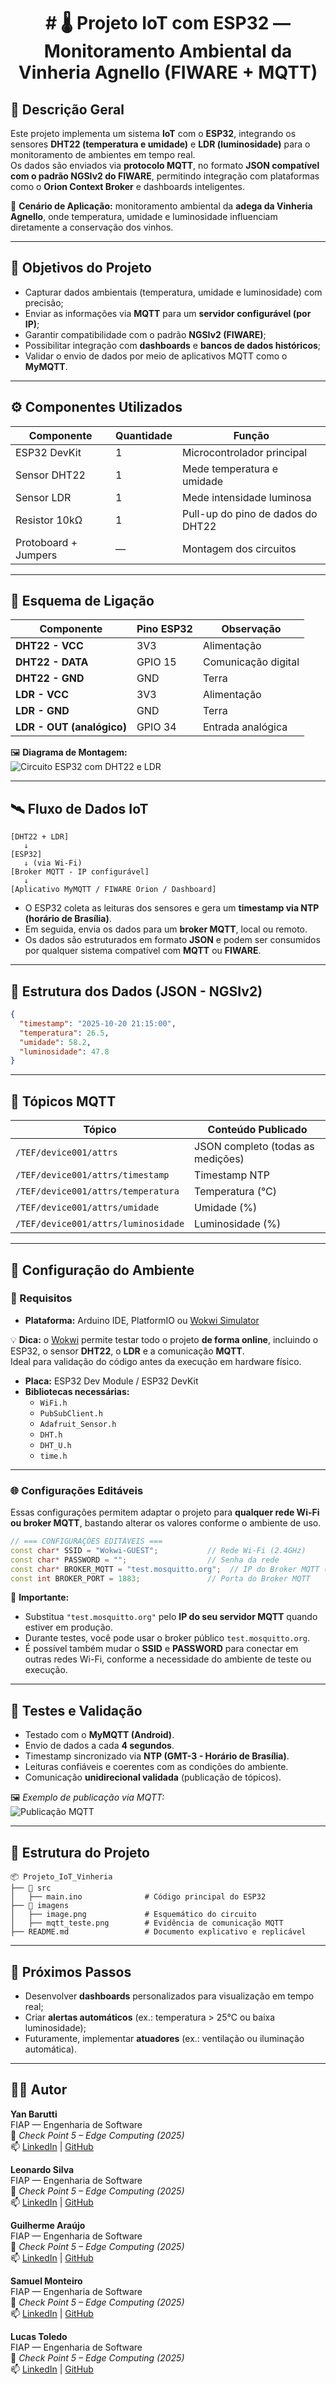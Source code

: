 <h1 align="center"># 🌡️ Projeto IoT com ESP32 — Monitoramento Ambiental da Vinheria Agnello (FIWARE + MQTT)</h1>

## 📘 Descrição Geral
Este projeto implementa um sistema **IoT** com o **ESP32**, integrando os sensores **DHT22 (temperatura e umidade)** e **LDR (luminosidade)** para o monitoramento de ambientes em tempo real.  
Os dados são enviados via **protocolo MQTT**, no formato **JSON compatível com o padrão NGSIv2 do FIWARE**, permitindo integração com plataformas como o **Orion Context Broker** e dashboards inteligentes.

📍 **Cenário de Aplicação:** monitoramento ambiental da **adega da Vinheria Agnello**, onde temperatura, umidade e luminosidade influenciam diretamente a conservação dos vinhos.

---

## 🧠 Objetivos do Projeto
- Capturar dados ambientais (temperatura, umidade e luminosidade) com precisão;  
- Enviar as informações via **MQTT** para um **servidor configurável (por IP)**;  
- Garantir compatibilidade com o padrão **NGSIv2 (FIWARE)**;  
- Possibilitar integração com **dashboards** e **bancos de dados históricos**;  
- Validar o envio de dados por meio de aplicativos MQTT como o **MyMQTT**.

---

## ⚙️ Componentes Utilizados

| Componente | Quantidade | Função |
|-------------|-------------|--------|
| ESP32 DevKit | 1 | Microcontrolador principal |
| Sensor DHT22 | 1 | Mede temperatura e umidade |
| Sensor LDR | 1 | Mede intensidade luminosa |
| Resistor 10kΩ | 1 | Pull-up do pino de dados do DHT22 |
| Protoboard + Jumpers | — | Montagem dos circuitos |

---

## 🔌 Esquema de Ligação

| Componente | Pino ESP32 | Observação |
|-------------|-------------|-------------|
| **DHT22 - VCC** | 3V3 | Alimentação |
| **DHT22 - DATA** | GPIO 15 | Comunicação digital |
| **DHT22 - GND** | GND | Terra |
| **LDR - VCC** | 3V3 | Alimentação |
| **LDR - GND** | GND | Terra |
| **LDR - OUT (analógico)** | GPIO 34 | Entrada analógica |

🖼️ **Diagrama de Montagem:**  
![Circuito ESP32 com DHT22 e LDR](./image.png)

---

## 🛰️ Fluxo de Dados IoT
```
[DHT22 + LDR] 
   ↓
[ESP32] 
   ↓ (via Wi-Fi)
[Broker MQTT - IP configurável] 
   ↓
[Aplicativo MyMQTT / FIWARE Orion / Dashboard]
```

- O ESP32 coleta as leituras dos sensores e gera um **timestamp via NTP (horário de Brasília)**.  
- Em seguida, envia os dados para um **broker MQTT**, local ou remoto.  
- Os dados são estruturados em formato **JSON** e podem ser consumidos por qualquer sistema compatível com **MQTT** ou **FIWARE**.

---

## 🧾 Estrutura dos Dados (JSON - NGSIv2)

```json
{
  "timestamp": "2025-10-20 21:15:00",
  "temperatura": 26.5,
  "umidade": 58.2,
  "luminosidade": 47.8
}
```

---

## 📡 Tópicos MQTT

| Tópico | Conteúdo Publicado |
|--------|--------------------|
| `/TEF/device001/attrs` | JSON completo (todas as medições) |
| `/TEF/device001/attrs/timestamp` | Timestamp NTP |
| `/TEF/device001/attrs/temperatura` | Temperatura (°C) |
| `/TEF/device001/attrs/umidade` | Umidade (%) |
| `/TEF/device001/attrs/luminosidade` | Luminosidade (%) |

---

## 🧠 Configuração do Ambiente

### 🔧 Requisitos
- **Plataforma:** Arduino IDE, PlatformIO ou [Wokwi Simulator](https://wokwi.com) 

💡 **Dica:** o [Wokwi](https://wokwi.com) permite testar todo o projeto **de forma online**, incluindo o ESP32, o sensor **DHT22**, o **LDR** e a comunicação **MQTT**.  
Ideal para validação do código antes da execução em hardware físico.

- **Placa:** ESP32 Dev Module / ESP32 DevKit
- **Bibliotecas necessárias:**
  - `WiFi.h`
  - `PubSubClient.h`
  - `Adafruit_Sensor.h`
  - `DHT.h`
  - `DHT_U.h`
  - `time.h`

---

### 🌐 Configurações Editáveis

Essas configurações permitem adaptar o projeto para **qualquer rede Wi-Fi ou broker MQTT**, bastando alterar os valores conforme o ambiente de uso.

```cpp
// === CONFIGURAÇÕES EDITÁVEIS ===
const char* SSID = "Wokwi-GUEST";           // Rede Wi-Fi (2.4GHz)
const char* PASSWORD = "";                  // Senha da rede
const char* BROKER_MQTT = "test.mosquitto.org";  // IP do Broker MQTT (substitua pelo seu)
const int BROKER_PORT = 1883;               // Porta do Broker MQTT
```

🔸 **Importante:**  
- Substitua `"test.mosquitto.org"` pelo **IP do seu servidor MQTT** quando estiver em produção.  
- Durante testes, você pode usar o broker público `test.mosquitto.org`.  
- É possível também mudar o **SSID** e **PASSWORD** para conectar em outras redes Wi-Fi, conforme a necessidade do ambiente de teste ou execução.

---

## 🧪 Testes e Validação

- Testado com o **MyMQTT (Android)**.  
- Envio de dados a cada **4 segundos**.  
- Timestamp sincronizado via **NTP (GMT-3 - Horário de Brasília)**.  
- Leituras confiáveis e coerentes com as condições do ambiente.  
- Comunicação **unidirecional validada** (publicação de tópicos).

🖼️ *Exemplo de publicação via MQTT:*  
![Publicação MQTT](./mqtt_teste.png)

---

## 🧰 Estrutura do Projeto

```
📦 Projeto_IoT_Vinheria
├── 📁 src
│   ├── main.ino              # Código principal do ESP32
├── 📁 imagens
│   ├── image.png             # Esquemático do circuito
│   ├── mqtt_teste.png        # Evidência de comunicação MQTT
├── README.md                 # Documento explicativo e replicável
```

---

## 🚀 Próximos Passos
- Desenvolver **dashboards** personalizados para visualização em tempo real;  
- Criar **alertas automáticos** (ex.: temperatura > 25°C ou baixa luminosidade);  
- Futuramente, implementar **atuadores** (ex.: ventilação ou iluminação automática).

---

## 👨‍💻 Autor
**Yan Barutti**  
FIAP — Engenharia de Software  
📅 *Check Point 5 – Edge Computing (2025)*  
📫 [LinkedIn](#) | [GitHub](#)

**Leonardo Silva**  
FIAP — Engenharia de Software  
📅 *Check Point 5 – Edge Computing (2025)*  
📫 [LinkedIn](#) | [GitHub](#)

**Guilherme Araújo**  
FIAP — Engenharia de Software  
📅 *Check Point 5 – Edge Computing (2025)*  
📫 [LinkedIn](#) | [GitHub](#)

**Samuel Monteiro**  
FIAP — Engenharia de Software  
📅 *Check Point 5 – Edge Computing (2025)*  
📫 [LinkedIn](#) | [GitHub](#)

**Lucas Toledo**  
FIAP — Engenharia de Software  
📅 *Check Point 5 – Edge Computing (2025)*  
📫 [LinkedIn](#) | [GitHub](#)

